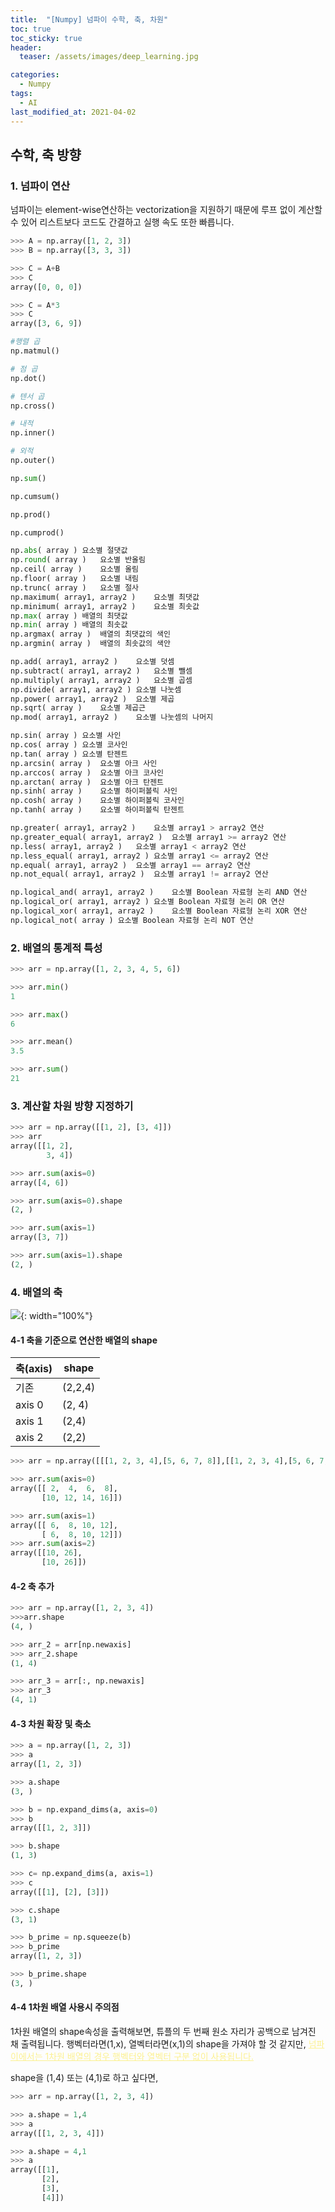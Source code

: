 ```yaml
---
title:  "[Numpy] 넘파이 수학, 축, 차원"
toc: true
toc_sticky: true
header:
  teaser: /assets/images/deep_learning.jpg

categories:
  - Numpy
tags:
  - AI
last_modified_at: 2021-04-02
---  
```


## 수학, 축 방향

### 1. 넘파이 연산  

넘파이는 element-wise연산하는 vectorization을 지원하기 때문에 루프 없이 계산할 수 있어 리스트보다 코드도 간결하고 실행 속도 또한 빠릅니다.  

```python
>>> A = np.array([1, 2, 3])
>>> B = np.array([3, 3, 3])

>>> C = A+B  
>>> C
array([0, 0, 0])  

>>> C = A*3
>>> C
array([3, 6, 9])
```  

```python
#행렬 곱
np.matmul()	

# 점 곱
np.dot()

# 텐서 곱
np.cross()

# 내적
np.inner()

# 외적
np.outer()
```

```python
np.sum()

np.cumsum()

np.prod()

np.cumprod()
```
```python
np.abs( array )	요소별 절댓값
np.round( array )	요소별 반올림
np.ceil( array )	요소별 올림
np.floor( array )	요소별 내림
np.trunc( array )	요소별 절사
np.maximum( array1, array2 )	요소별 최댓값
np.minimum( array1, array2 )	요소별 최솟값
np.max( array )	배열의 최댓값
np.min( array )	배열의 최솟값
np.argmax( array )	배열의 최댓값의 색인
np.argmin( array )	배열의 최솟값의 색안

np.add( array1, array2 )	요소별 덧셈
np.subtract( array1, array2 )	요소별 뺄셈
np.multiply( array1, array2 )	요소별 곱셈
np.divide( array1, array2 )	요소별 나눗셈
np.power( array1, array2 )	요소별 제곱
np.sqrt( array )	요소별 제곱근
np.mod( array1, array2 )	요소별 나눗셈의 나머지

np.sin( array )	요소별 사인
np.cos( array )	요소별 코사인
np.tan( array )	요소별 탄젠트
np.arcsin( array )	요소별 아크 사인
np.arccos( array )	요소별 아크 코사인
np.arctan( array )	요소별 아크 탄젠트
np.sinh( array )	요소별 하이퍼볼릭 사인
np.cosh( array )	요소별 하이퍼볼릭 코사인
np.tanh( array )	요소별 하이퍼볼릭 탄젠트

np.greater( array1, array2 )	요소별 array1 > array2 연산
np.greater_equal( array1, array2 )	요소별 array1 >= array2 연산
np.less( array1, array2 )	요소별 array1 < array2 연산
np.less_equal( array1, array2 )	요소별 array1 <= array2 연산
np.equal( array1, array2 )	요소별 array1 == array2 연산
np.not_equal( array1, array2 )	요소별 array1 != array2 연산

np.logical_and( array1, array2 )	요소별 Boolean 자료형 논리 AND 연산
np.logical_or( array1, array2 )	요소별 Boolean 자료형 논리 OR 연산
np.logical_xor( array1, array2 )	요소별 Boolean 자료형 논리 XOR 연산
np.logical_not( array )	요소별 Boolean 자료형 논리 NOT 연산
```

### 2. 배열의 통계적 특성  

```python
>>> arr = np.array([1, 2, 3, 4, 5, 6]) 

>>> arr.min()
1

>>> arr.max()
6

>>> arr.mean()
3.5

>>> arr.sum()
21
```  

### 3. 계산할 차원 방향 지정하기  

```python
>>> arr = np.array([[1, 2], [3, 4]])
>>> arr
array([[1, 2],
        3, 4])

>>> arr.sum(axis=0)
array([4, 6])

>>> arr.sum(axis=0).shape
(2, )

>>> arr.sum(axis=1)
array([3, 7])

>>> arr.sum(axis=1).shape
(2, )
```  


### 4. 배열의 축  

![](/assets/images/axis.png){: width="100%"}  


#### 4-1 축을 기준으로 연산한 배열의 shape  

|축(axis)|shape|
|---|---|
|기존|(2,2,4)
|axis 0|(2, 4)|
|axis 1|(2,4)|
|axis 2|(2,2)|  

```python
>>> arr = np.array([[[1, 2, 3, 4],[5, 6, 7, 8]],[[1, 2, 3, 4],[5, 6, 7, 8]]])

>>> arr.sum(axis=0)
array([[ 2,  4,  6,  8],
       [10, 12, 14, 16]])

>>> arr.sum(axis=1)
array([[ 6,  8, 10, 12],
       [ 6,  8, 10, 12]])
>>> arr.sum(axis=2)
array([[10, 26],
       [10, 26]])

```  

#### 4-2 축 추가

```python
>>> arr = np.array([1, 2, 3, 4])
>>>arr.shape
(4, )

>>> arr_2 = arr[np.newaxis]
>>> arr_2.shape
(1, 4)

>>> arr_3 = arr[:, np.newaxis]
>>> arr_3
(4, 1)
```

#### 4-3 차원 확장 및 축소

```python
>>> a = np.array([1, 2, 3])
>>> a
array([1, 2, 3])

>>> a.shape
(3, )

>>> b = np.expand_dims(a, axis=0)
>>> b
array([[1, 2, 3]])

>>> b.shape
(1, 3)

>>> c= np.expand_dims(a, axis=1)
>>> c
array([[1], [2], [3]])

>>> c.shape
(3, 1)
```

```python
>>> b_prime = np.squeeze(b)
>>> b_prime
array([1, 2, 3])

>>> b_prime.shape
(3, )
```

#### 4-4 1차원 배열 사용시 주의점  

1차원 배열의 shape속성을 출력해보면, 튜플의 두 번째 원소 자리가 공백으로 남겨진 채 출력됩니다. 행벡터라면(1,x), 열벡터라면(x,1)의 shape을 가져야 할 것 같지만, <span style="color:#fcf191;"><u>넘파이에서는 1차원 배열의 경우 행벡터와 열벡터 구분 없이 사용됩니다.</u></span>  

shape을 (1,4) 또는 (4,1)로 하고 싶다면,  

```python
>>> arr = np.array([1, 2, 3, 4])

>>> a.shape = 1,4
>>> a
array([[1, 2, 3, 4]])

>>> a.shape = 4,1
>>> a
array([[1],
       [2],
       [3],
       [4]])
```  
